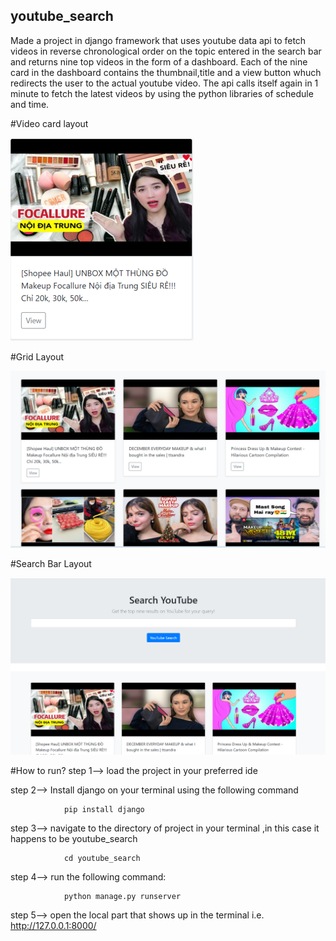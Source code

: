 ## youtube_search


Made a project in django framework that uses youtube data api to fetch videos in reverse chronological order on the topic entered in the search bar and returns nine top videos in the form of a dashboard. 
Each of the nine card in the dashboard contains the thumbnail,title and a view button whuch redirects the user to the actual youtube video.
The api calls itself again in 1 minute to fetch the latest videos by using the python libraries of schedule and time.


#Video card layout


![alt text](https://github.com/vidushi2001/youtube_search/blob/main/video%20card.png)

#Grid Layout

![alt text](https://github.com/vidushi2001/youtube_search/blob/main/grid%20(2).png)

#Search Bar Layout


![alt text](https://github.com/vidushi2001/youtube_search/blob/main/search%20bar%20(2).png)

#How to run?
step 1--> load the project in your preferred ide

step 2--> Install django on your terminal using the following command

                pip install django
                
step 3--> navigate to the directory of project in your terminal ,in this case it happens to be    youtube_search

                cd youtube_search
                
step 4--> run the following command:

                python manage.py runserver
                
step 5--> open the local part that shows up in the terminal i.e. http://127.0.0.1:8000/                
                
